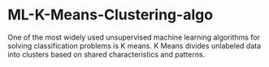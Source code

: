 # ML-K-Means-Clustering-algo
One of the most widely used unsupervised machine learning algorithms for solving classification problems is K means. K Means divides unlabeled data into clusters based on shared characteristics and patterns.
